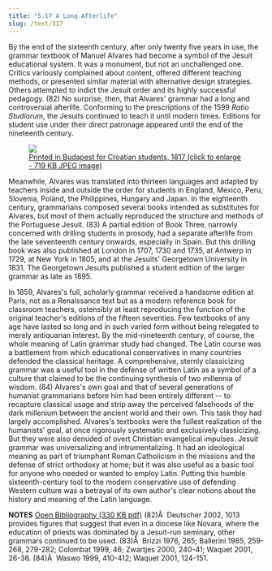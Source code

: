 ```yaml
---
title: "5.17 A Long Afterlife"
slug: /text/317
---
```

By the end of the sixteenth century, after only twenty five years in use, the grammar textbook of Manuel Alvares had become a symbol of the Jesuit educational system. It was a monument, but not an unchallenged one. Critics variously complained about content, offered different teaching methods, or presented similar material with alternative design strategies. Others attempted to indict the Jesuit order and its highly successful pedagogy. (82) No surprise, then, that Alvares' grammar had a long and controversial afterlife. Conforming to the prescriptions of the 1599 <em>Ratio Studiorum</em>, the Jesuits continued to teach it until modern times. Editions for student use under their direct patronage appeared until the end of the nineteenth century.
<p style="text-align: center;"></p>


<figure class="mkdn-figure">
    <a href="images_full/5.00_Chapter_Five/HFS_095.01.jpg" class="mkdn-image-link">
    <img class="mkdn-image" src="images_full/5.00_Chapter_Five/HFS_095.01.jpg" />
    <figcaption class="mkdn-figcaption">Printed in Budapest for Croatian students, 1817 (click to enlarge - 719 KB JPEG image)</figcaption>
    </a>
</figure>

Meanwhile, Alvares was translated into thirteen languages and adapted by teachers inside and outside the order for students in England, Mexico, Peru, Slovenia, Poland, the Philippines, Hungary and Japan. In the eighteenth century, grammarians composed several books intended as substitutes for Alvares, but most of them actually reproduced the structure and methods of the Portuguese Jesuit. (83) A partial edition of Book Three, narrowly concerned with drilling students in prosody, had a separate afterlife from the late seventeenth century onwards, especially in Spain. But this drilling book was also published at London in 1707, 1730 and 1735, at Antwerp in 1729, at New York in 1805, and at the Jesuits' Georgetown University in 1831. The Georgetown Jesuits published a student edition of the larger grammar as late as 1895.

In 1859, Alvares's full, scholarly grammar received a handsome edition at Paris, not as a Renaissance text but as a modern reference book for classroom teachers, ostensibly at least reproducing the function of the original teacher's editions of the fifteen seventies. Few textbooks of any age have lasted so long and in such varied form without being relegated to merely antiquarian interest. By the mid-nineteenth century, of course, the whole meaning of Latin grammar study had changed. The Latin course was a battlement from which educational conservatives in many countries defended the classical heritage. A comprehensive, sternly classicizing grammar was a useful tool in the defense of written Latin as a symbol of a culture that claimed to be the continuing synthesis of two millennia of wisdom. (84) Alvares's own goal and that of several generations of humanist grammarians before him had been entirely different -- to recapture classical usage and strip away the perceived falsehoods of the dark millenium between the ancient world and their own. This task they had largely accomplished. Alvares's textbooks were the fullest realization of the humanists' goal, at once rigorously systematic and exclusively classicizing. But they were also denuded of overt Christian evangelical impulses. Jesuit grammar was universalizing and intrumentalizing. It had an ideological meaning as part of triumphant Roman Catholicism in the missions and the defense of strict orthodoxy at home; but it was also useful as a basic tool for anyone who needed or wanted to employ Latin. Putting this humble sixteenth-century tool to the modern conservative use of defending Western culture was a betrayal of its own author's clear notions about the history and meaning of the Latin language.

<strong>NOTES</strong>
<a href="http://www.humanismforsale.org/bibliography.pdf" target="new">Open Bibliography (330 KB pdf)</a>
(82)Â  Deutscher 2002, 1013 provides figures that suggest that even in a diocese like Novara, where the education of priests was dominated by a Jesuit-run seminary, other grammars continued to be used.
(83)Â  Brizzi 1976, 265; Ballerini 1985, 259-268, 279-282; Colombat 1999, 46; Zwartjes 2000, 240-41; Waquet 2001, 26-36.
(84)Â  Waswo 1999, 410-412; Waquet 2001, 124-151.
